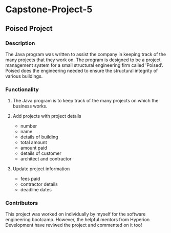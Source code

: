 # Capstone-Project-5

## Poised Project

### Description

The Java program was written to assist the company in keeping track of the many projects that they work on. The program is designed to be a project management system for a small structural engineering firm called 'Poised'. Poised does the engineering needed to ensure the structural integrity of various buildings.

### Functionality

1. The Java program is to keep track of the many projects on which the business works.

2. Add projects with project details  
   * number 
   * name 
   * details of building 
   * total amount 
   * amount paid 
   * details of customer 
   * architect and contractor

3. Update project information  
   * fees paid 
   * contractor details 
   * deadline dates

### Contributors
This project was worked on individually by myself for the software engineering bootcamp. However, the helpful mentors from Hyperion Development have reviwed the project and 
commented on it too!
